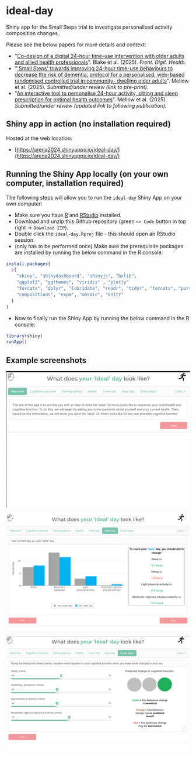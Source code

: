 # ideal-day

Shiny app for the Small Steps trial to investigate personalised activity composition changes

Please see the below papers for more details and context:

* "[Co-design of a digital 24-hour time-use intervention with older adults and allied health professionals](https://doi.org/10.3389/fdgth.2025.1544489)". Blake et al. (2025). *Front. Digit. Health.*
* "['Small Steps' towards improving 24-hour time-use behaviours to decrease the risk of
dementia: protocol for a personalised, web-based randomised controlled trial in community-
dwelling older adults](https://doi.org/10.1101/2025.05.26.25328336)". Mellow et al. (2025). *Submitted/under review (link to pre-print).*
* "[An interactive tool to personalise 24-hour activity, sitting and sleep prescription for optimal health outcomes](https://doi.to.follow/)". Mellow et al. (2025). *Submitted/under review (updated link to following publication).*

## Shiny app in action (no installation required)

Hosted at the web location:

* [https://arena2024.shinyapps.io/ideal-day/](https://arena2024.shinyapps.io/ideal-day/)


## Running the Shiny App locally (on your own computer, installation required)

The following steps will allow you to run the `ideal-day` Shiny App on your own computer:

* Make sure you have [R](https://cran.r-project.org/) and [RStudio](https://www.rstudio.com/products/rstudio/download/) installed.
* Download and unzip this Github repository (green `<> Code` button in top right -> `Download ZIP`).
* Double click the `ideal-day.Rproj` file - this should open an RStudio session.
* (only has to be performed once) Make sure the prerequisite packages are installed by running the below command in the R console:
```r
install.packages(
  c(
    "shiny", "shinydashboard", "shinyjs", "bslib",
    "ggplot2", "ggthemes", "viridis" , "plotly"
    "forcats", "dplyr", "lubridate", "readr", "tidyr", "forcats", "purrr",
    "compositions", "expm", "mosaic", "knitr"
  )
)
```
* Now to finally run the Shiny App by running the below command in the R console:
```r
library(shiny)
runApp()
```



## Example screenshots

![Welcome screen/tab](screens/tab_01_welcome.png)

![Ideal day tab](screens/tab_06_ideal.png)

![Samll Steps tab](screens/tab_07_small_steps.png)




